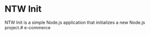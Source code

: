 # NTW Init

NTW Init is a simple Node.js application that initializes a new Node.js project.# e-commerce
